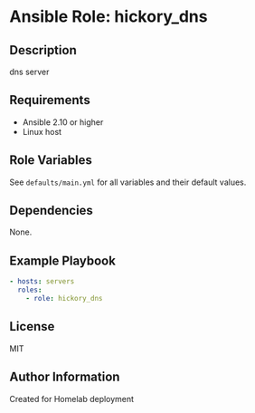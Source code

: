 # Ansible Role: hickory_dns

## Description
dns server

## Requirements
- Ansible 2.10 or higher
- Linux host

## Role Variables
See `defaults/main.yml` for all variables and their default values.

## Dependencies
None.

## Example Playbook
```yaml
- hosts: servers
  roles:
    - role: hickory_dns
```

## License
MIT

## Author Information
Created for Homelab deployment

